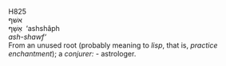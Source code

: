 <body>
  <p>H825<br>  אשּׁף  <br> אַשָּׁף  ‎  ‘ashshâph  <br><i>ash-shawf‘ </i><br>From an unused root (probably meaning to <i>lisp</i>, that is, <i>practice</i> <i>enchantment</i>); a <i>conjurer: - </i>astrologer.<br></p>
 </body>
